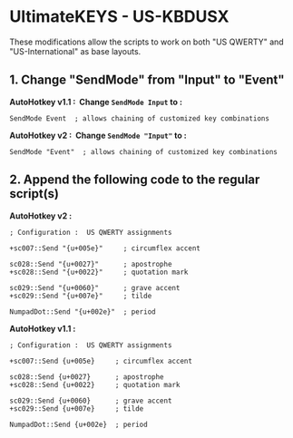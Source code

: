 # UltimateKEYS - US-KBDUSX

These modifications allow the scripts to work on both "US QWERTY" and "US-International" as base layouts.

## 1. Change "SendMode" from "Input" to "Event"

**AutoHotkey v1.1&nbsp;: &nbsp;Change `SendMode Input` to&nbsp;:**

    SendMode Event  ; allows chaining of customized key combinations

**AutoHotkey v2&nbsp;: &nbsp;Change `SendMode "Input"` to&nbsp;:**

    SendMode "Event"  ; allows chaining of customized key combinations

## 2. Append the following code to the regular script(s)

**AutoHotkey v2&nbsp;:**

    ; Configuration :  US QWERTY assignments

    +sc007::Send "{u+005e}"     ; circumflex accent

    sc028::Send "{u+0027}"      ; apostrophe
    +sc028::Send "{u+0022}"     ; quotation mark

    sc029::Send "{u+0060}"      ; grave accent
    +sc029::Send "{u+007e}"     ; tilde

    NumpadDot::Send "{u+002e}"  ; period

**AutoHotkey v1.1&nbsp;:**

    ; Configuration :  US QWERTY assignments

    +sc007::Send {u+005e}     ; circumflex accent

    sc028::Send {u+0027}      ; apostrophe
    +sc028::Send {u+0022}     ; quotation mark

    sc029::Send {u+0060}      ; grave accent
    +sc029::Send {u+007e}     ; tilde

    NumpadDot::Send {u+002e}  ; period
